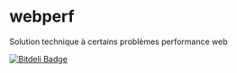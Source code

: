 webperf
=======

Solution technique à certains problèmes performance web


[![Bitdeli Badge](https://d2weczhvl823v0.cloudfront.net/mdjae/webperf/trend.png)](https://bitdeli.com/free "Bitdeli Badge")


